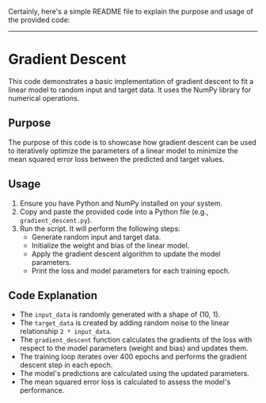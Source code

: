 Certainly, here's a simple README file to explain the purpose and usage of the provided code:

---

# Gradient Descent

This code demonstrates a basic implementation of gradient descent to fit a linear model to random input and target data. It uses the NumPy library for numerical operations.

## Purpose

The purpose of this code is to showcase how gradient descent can be used to iteratively optimize the parameters of a linear model to minimize the mean squared error loss between the predicted and target values.

## Usage

1. Ensure you have Python and NumPy installed on your system.
2. Copy and paste the provided code into a Python file (e.g., `gradient_descent.py`).
3. Run the script. It will perform the following steps:
   - Generate random input and target data.
   - Initialize the weight and bias of the linear model.
   - Apply the gradient descent algorithm to update the model parameters.
   - Print the loss and model parameters for each training epoch.

## Code Explanation

- The `input_data` is randomly generated with a shape of (10, 1).
- The `target_data` is created by adding random noise to the linear relationship `2 * input_data`.
- The `gradient_descent` function calculates the gradients of the loss with respect to the model parameters (weight and bias) and updates them.
- The training loop iterates over 400 epochs and performs the gradient descent step in each epoch.
- The model's predictions are calculated using the updated parameters.
- The mean squared error loss is calculated to assess the model's performance.
